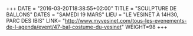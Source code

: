 +++
DATE = "2016-03-20T18:38:55+02:00"
TITLE = "SCULPTURE DE BALLONS"
DATES = "SAMEDI 19 MARS"
LIEU = "LE VESINET À 14H30, PARC DES IBIS"
LINK= "http://www.myvesinet.com/tous-les-evenements-de-l-agenda/event/47-bal-costume-du-vesinet"
WEIGHT=98
+++

